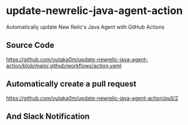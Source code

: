 # update-newrelic-java-agent-action
Automatically update New Relic's Java Agent with GitHub Actions

## Source Code
https://github.com/yutaka0m/update-newrelic-java-agent-action/blob/main/.github/workflows/action.yaml

## Automatically create a pull request 
https://github.com/yutaka0m/update-newrelic-java-agent-action/pull/2

## And Slack Notification


